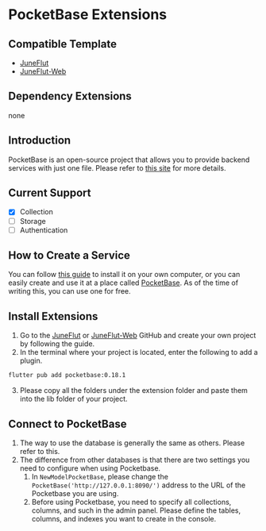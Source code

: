 # PocketBase Extensions

## Compatible Template
- [JuneFlut](https://github.com/melodysdreamj/JuneFlut)
- [JuneFlut-Web](https://github.com/melodysdreamj/JuneFlut-Web)

## Dependency Extensions
none

## Introduction
PocketBase is an open-source project that allows you to provide backend services with just one file. Please refer to [this site](https://pocketbase.io/) for more details.

## Current Support
- [x] Collection
- [ ] Storage
- [ ] Authentication

## How to Create a Service
You can follow [this guide](https://pocketbase.io/docs/) to install it on your own computer, or you can easily create and use it at a place called [PocketBase](https://app.pockethost.io/). As of the time of writing this, you can use one for free.

## Install Extensions
1. Go to the [JuneFlut](https://github.com/melodysdreamj/JuneFlut) or [JuneFlut-Web](https://github.com/melodysdreamj/JuneFlut-Web) GitHub and create your own project by following the guide.
2. In the terminal where your project is located, enter the following to add a plugin.
```bash
flutter pub add pocketbase:0.18.1
```
3. Please copy all the folders under the extension folder and paste them into the lib folder of your project.

## Connect to PocketBase
1. The way to use the database is generally the same as others. Please refer to this.
2. The difference from other databases is that there are two settings you need to configure when using Pocketbase.
   1. In `NewModelPocketBase`, please change the `PocketBase('http://127.0.0.1:8090/')` address to the URL of the Pocketbase you are using.
   2. Before using Pocketbase, you need to specify all collections, columns, and such in the admin panel. Please define the tables, columns, and indexes you want to create in the console.



































